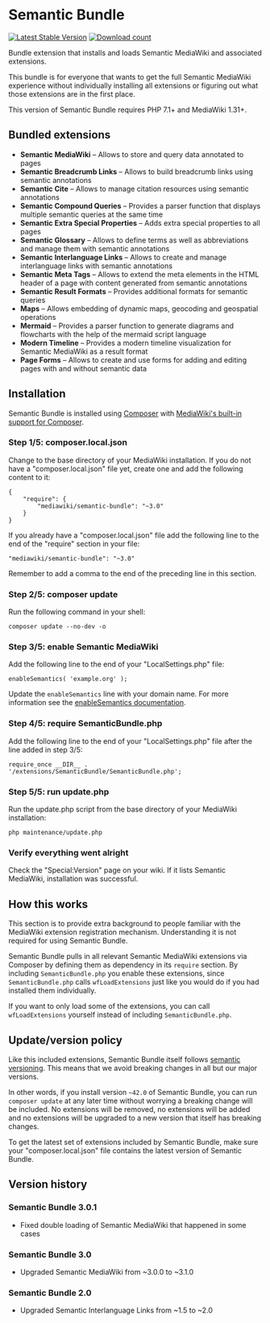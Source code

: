 # Semantic Bundle

[![Latest Stable Version](https://poser.pugx.org/mediawiki/semantic-bundle/version.png)](https://packagist.org/packages/mediawiki/semantic-bundle)
[![Download count](https://poser.pugx.org/mediawiki/semantic-bundle/d/total.png)](https://packagist.org/packages/mediawiki/semantic-bundle)

Bundle extension that installs and loads Semantic MediaWiki and associated extensions.

This bundle is for everyone that wants to get the full Semantic MediaWiki experience without
individually installing all extensions or figuring out what those extensions are in the first place.

This version of Semantic Bundle requires PHP 7.1+ and MediaWiki 1.31+.

## Bundled extensions

* **Semantic MediaWiki** – Allows to store and query data annotated to pages 
* **Semantic Breadcrumb Links** – Allows to build breadcrumb links using semantic annotations
* **Semantic Cite** – Allows to manage citation resources using semantic annotations
* **Semantic Compound Queries** – Provides a parser function that displays multiple semantic queries at the same time
* **Semantic Extra Special Properties** – Adds extra special properties to all pages
* **Semantic Glossary** – Allows to define terms as well as abbreviations and manage them with semantic annotations
* **Semantic Interlanguage Links** – Allows to create and manage interlanguage links with semantic annotations
* **Semantic Meta Tags** – Allows to extend the meta elements in the HTML header of a page with content generated from semantic annotations
* **Semantic Result Formats** – Provides additional formats for semantic queries
* **Maps** – Allows embedding of dynamic maps, geocoding and geospatial operations
* **Mermaid** – Provides a parser function to generate diagrams and flowcharts with the help of the mermaid script language
* **Modern Timeline** – Provides a modern timeline visualization for Semantic MediaWiki as a result format
* **Page Forms** – Allows to create and use forms for adding and editing pages with and without semantic data

## Installation

Semantic Bundle is installed using [Composer](https://getcomposer.org) with
[MediaWiki's built-in support for Composer](https://www.mediawiki.org/wiki/Composer).

### Step 1/5: composer.local.json

Change to the base directory of your MediaWiki installation. If you do not have a "composer.local.json" file yet,
create one and add the following content to it:

```
{
	"require": {
		"mediawiki/semantic-bundle": "~3.0"
	}
}
```

If you already have a "composer.local.json" file add the following line to the end of the "require"
section in your file:

    "mediawiki/semantic-bundle": "~3.0"

Remember to add a comma to the end of the preceding line in this section.

### Step 2/5: composer update

Run the following command in your shell:

    composer update --no-dev -o
  
### Step 3/5: enable Semantic MediaWiki

Add the following line to the end of your "LocalSettings.php" file:

    enableSemantics( 'example.org' );

Update the `enableSemantics` line with your domain name.
For more information see the
[enableSemantics documentation](https://www.semantic-mediawiki.org/wiki/Help:EnableSemantics).

### Step 4/5: require SemanticBundle.php

Add the following line to the end of your "LocalSettings.php" file after the line added in step 3/5:

    require_once __DIR__ . '/extensions/SemanticBundle/SemanticBundle.php';

### Step 5/5: run update.php

Run the update.php script from the base directory of your MediaWiki installation: 

    php maintenance/update.php

### Verify everything went alright

Check the "Special:Version" page on your wiki. If it lists Semantic MediaWiki, installation was successful. 

## How this works

This section is to provide extra background to people familiar with the MediaWiki
extension registration mechanism. Understanding it is not required for using Semantic Bundle.

Semantic Bundle pulls in all relevant Semantic MediaWiki extensions via Composer by defining
them as dependency in its `require` section. By including `SemanticBundle.php` you enable these
extensions, since `SemanticBundle.php` calls `wfLoadExtensions` just like you would do if you
had installed them individually.

If you want to only load some of the extensions, you can call `wfLoadExtensions` yourself instead
of including `SemanticBundle.php`.

## Update/version policy

Like this included extensions, Semantic Bundle itself follows [semantic versioning](https://semver.org/).
This means that we avoid breaking changes in all but our major versions.

In other words, if you install version `~42.0` of Semantic Bundle, you can run `composer update` at any
later time without worrying a breaking change will be included. No extensions will be removed, no extensions
will be added and no extensions will be upgraded to a new version that itself has breaking changes.

To get the latest set of extensions included by Semantic Bundle, make sure your "composer.local.json"
file contains the latest version of Semantic Bundle.

## Version history

### Semantic Bundle 3.0.1

* Fixed double loading of Semantic MediaWiki that happened in some cases

### Semantic Bundle 3.0

* Upgraded Semantic MediaWiki from ~3.0.0 to ~3.1.0

### Semantic Bundle 2.0

* Upgraded Semantic Interlanguage Links from ~1.5 to ~2.0
